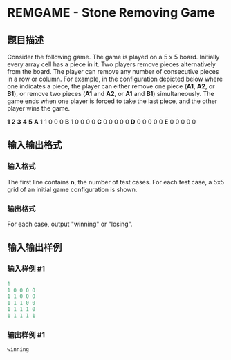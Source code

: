 # REMGAME - Stone Removing Game

## 题目描述

 Consider the following game. The game is played on a 5 x 5 board. Initially every array cell has a piece in it. Two players remove pieces alternatively from the board. The player can remove any number of consecutive pieces in a row or column. For example, in the configuration depicted below where one indicates a piece, the player can either remove one piece (**A1**, **A2**, or **B1**), or remove two pieces (**A1** and **A2**, or **A1** and **B1**) simultaneously. The game ends when one player is forced to take the last piece, and the other player wins the game.

**1** **2** **3** **4** **5** **A** 1 1 0 0 0 **B** 1 0 0 0 0 **C** 0 0 0 0 0 **D** 0 0 0 0 0 **E** 0 0 0 0 0

## 输入输出格式

### 输入格式

 The first line contains **n**, the number of test cases. For each test case, a 5x5 grid of an initial game configuration is shown.

### 输出格式

 For each case, output "winning" or "losing".

## 输入输出样例

### 输入样例 #1

```cpp
1 
1 0 0 0 0 
1 1 0 0 0 
1 1 1 0 0 
1 1 1 1 0 
1 1 1 1 1
```


### 输出样例 #1

```cpp
winning
```


